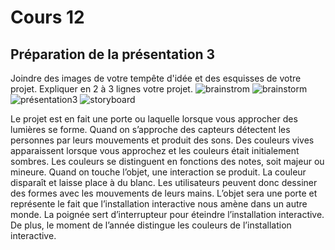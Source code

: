 # Cours 12
## Préparation de la présentation 3 
Joindre des images de votre tempête d'idée et des esquisses de votre projet. Expliquer en 2 à 3 lignes votre projet. 
![brainstrom](https://user-images.githubusercontent.com/112189908/202938921-3c3befe7-4bb9-4fd9-9fed-b3b7e6a5a364.png)
![brainstorm](https://user-images.githubusercontent.com/112189908/202942052-3d79ed87-9511-4c96-a616-1a78a38611e4.png)
![présentation3](https://user-images.githubusercontent.com/112189908/206565434-d6f30644-3fb8-4f3d-af8c-2f7733a38d5f.png)
![storyboard](https://user-images.githubusercontent.com/112189908/206565777-ade936bc-c08f-4b6c-90b2-32d11cefcd2a.png)

Le projet est en fait une porte ou laquelle lorsque vous approcher des lumières se forme. Quand on s’approche des capteurs détectent les personnes par leurs mouvements et produit des sons. Des couleurs vives apparaissent lorsque vous approchez et les couleurs était initialement sombres. Les couleurs se distinguent en fonctions des notes, soit majeur ou mineure. Quand on touche l’objet, une interaction se produit. La couleur disparaît et laisse place à du blanc. Les utilisateurs peuvent donc dessiner des formes avec les mouvements de leurs mains. L’objet sera une porte et représente le fait que l’installation interactive nous amène dans un autre monde. La poignée sert d’interrupteur pour éteindre l’installation interactive. De plus, le moment de l’année distingue les couleurs de l’installation interactive. 
